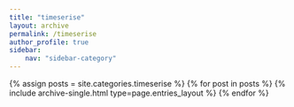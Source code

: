 ```yaml
---
title: "timeserise"
layout: archive
permalink: /timeserise
author_profile: true
sidebar:
    nav: "sidebar-category"
---
```

{% assign posts = site.categories.timeserise %}
{% for post in posts %} {% include archive-single.html type=page.entries_layout %} {% endfor %}